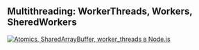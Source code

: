 ## Multithreading: WorkerThreads, Workers, SheredWorkers

[![Atomics, SharedArrayBuffer, worker_threads в Node.js](https://img.youtube.com/vi/zLm8pnbxSII/0.jpg)](https://www.youtube.com/watch?v=zLm8pnbxSII)
